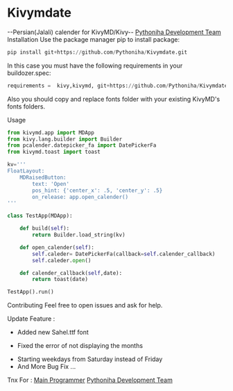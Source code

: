 # Kivymdate 

[logo]: https://github.com/adam-p/markdown-here/raw/master/src/common/images/icon48.png "Logo Title Text 2"
--Persian(Jalali) calender for KivyMD/Kivy--
[Pythoniha Development Team](https://www.Pythoniha.ir)
Installation
Use the package manager pip to install package:

```python
pip install git+https://github.com/Pythoniha/Kivymdate.git
```
In this case you must have the following requirements in your buildozer.spec:

```python
requirements =  kivy,kivymd, git+https://github.com/Pythoniha/Kivymdate.git, git+https://github.com/MeirKriheli/python-bidi.git, git+https://github.com/mhajiloo/persiantools.git
```
Also you should copy and replace fonts folder with your existing KivyMD's fonts folders.

Usage
```python
from kivymd.app import MDApp
from kivy.lang.builder import Builder 
from pcalender.datepicker_fa import DatePickerFa
from kivymd.toast import toast

kv='''
FloatLayout:
    MDRaisedButton:
        text: 'Open'
        pos_hint: {'center_x': .5, 'center_y': .5}
        on_release: app.open_calender()
'''

class TestApp(MDApp):

    def build(self):
        return Builder.load_string(kv)

    def open_calender(self):
        self.caleder= DatePickerFa(callback=self.calender_callback)
        self.caleder.open()

    def calender_callback(self,date):
        return toast(date)

TestApp().run()
```

Contributing
Feel free to open issues and ask for help.







Update Feature :
* Added new Sahel.ttf font
- Fixed the error of not displaying the months
+ Starting weekdays from Saturday instead of Friday
+ And More Bug Fix ...

Tnx For :
[Main Programmer](https://github.com/quitegreensky/persiancalender_kivy)
[Pythoniha Development Team](https://www.Pythoniha.ir)
